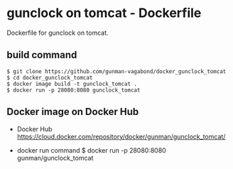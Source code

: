# gunclock on tomcat - Dockerfile

Dockerfile for gunclock on tomcat.

## build command 
    $ git clone https://github.com/gunman-vagabond/docker_gunclock_tomcat
    $ cd docker_gunclock_tomcat
    $ docker image build -t gunclock_tomcat .
    $ docker run -p 28080:8080 gunclock_tomcat

## Docker image on Docker Hub

- Docker Hub 
    https://cloud.docker.com/repository/docker/gunman/gunclock_tomcat/

- docker run command
    $ docker run -p 28080:8080 gunman/gunclock_tomcat

